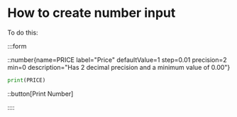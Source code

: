 # How to create number input

To do this:

:::form

::number{name=PRICE label="Price" defaultValue=1 step=0.01 precision=2 min=0 description="Has 2 decimal precision and a minimum value of 0.00"}

```python
print(PRICE)
```

::button[Print Number]

::::

